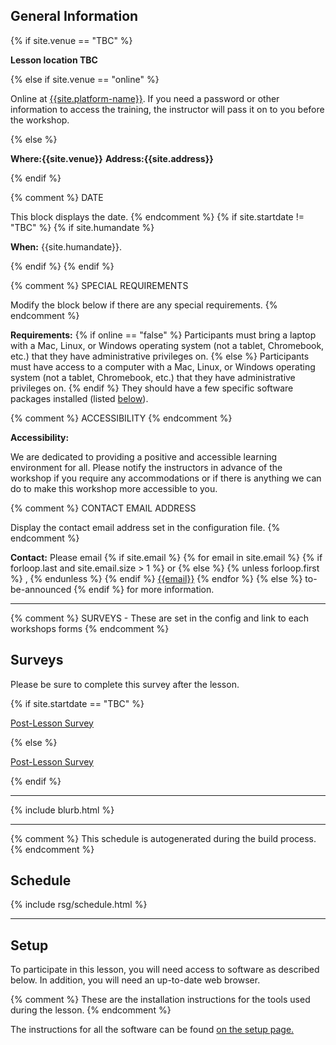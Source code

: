 <h2 id="general">General Information</h2>
{% if site.venue == "TBC" %}
<p>
  <strong> Lesson location TBC </strong>
</p>
{% else if site.venue == "online" %}
<p id="where">
  Online at <a href="{{site.address}}">{{site.platform-name}}</a>.
  If you need a password or other information to access the training,
  the instructor will pass it on to you before the workshop.
</p>
{% else %}
<p id="where">
  <strong>Where:{{site.venue}}</strong>
  <strong>Address:{{site.address}}</strong>
</p>
{% endif %}


{% comment %}
DATE

This block displays the date.
{% endcomment %}
{% if site.startdate != "TBC" %}
  {% if site.humandate %}
  <p id="when">
    <strong>When:</strong>
    {{site.humandate}}.
  </p>
  {% endif %}
{% endif %}

{% comment %}
SPECIAL REQUIREMENTS

Modify the block below if there are any special requirements.
{% endcomment %}
<p id="requirements">
  <strong>Requirements:</strong>
  {% if online == "false" %}
    Participants must bring a laptop with a
    Mac, Linux, or Windows operating system (not a tablet, Chromebook, etc.) that they have administrative privileges on.
  {% else %}
    Participants must have access to a computer with a
    Mac, Linux, or Windows operating system (not a tablet, Chromebook, etc.) that they have administrative privileges on.
  {% endif %}
  They should have a few specific software packages installed (listed <a href="#setup">below</a>).
</p>

{% comment %}
ACCESSIBILITY
{% endcomment %}
<p id="accessibility">
  <strong>Accessibility:</strong>
<p>
  We are dedicated to providing a positive and accessible learning environment for all. Please
  notify the instructors in advance of the workshop if you require any accommodations or if there is
  anything we can do to make this workshop more accessible to you.
</p>

{% comment %}
CONTACT EMAIL ADDRESS

Display the contact email address set in the configuration file.
{% endcomment %}
<p id="contact">
  <strong>Contact:</strong>
  Please email
  {% if site.email %}
  {% for email in site.email %}
  {% if forloop.last and site.email.size > 1 %}
  or
  {% else %}
  {% unless forloop.first %}
  ,
  {% endunless %}
  {% endif %}
  <a href='mailto:{{email}}'>{{email}}</a>
  {% endfor %}
  {% else %}
  to-be-announced
  {% endif %}
  for more information.
</p>


<hr/>


{% comment %}
SURVEYS - These are set in the config and link to each workshops forms
{% endcomment %}
<h2 id="surveys">Surveys</h2>
<p>Please be sure to complete this survey after the lesson.</p>
{% if site.startdate == "TBC" %}
<p><a href="https://docs.google.com/forms/d/e/1FAIpQLScX7g5AZ6sV7TzA4VPPrvBua55lD_rnif6GiPD2_TnuNBBlpg/viewform?usp=pp_url&entry.1679853141={{ site.form_title }}">Post-Lesson Survey</a></p>
{% else %}
<p><a href="https://docs.google.com/forms/d/e/1FAIpQLScX7g5AZ6sV7TzA4VPPrvBua55lD_rnif6GiPD2_TnuNBBlpg/viewform?usp=pp_url&entry.1679853141={{ site.form_title }}&entry.1100485531={{ site.startdate }}">Post-Lesson Survey</a></p>
{% endif %}
<hr/>

{% include blurb.html %}

<hr/>

{% comment %}
This schedule is autogenerated during the build process.
{% endcomment %}


<h2 id="schedule">Schedule</h2>
{% include rsg/schedule.html %}
<hr/>


<h2 id="setup">Setup</h2>

<p>
  To participate in this lesson,
  you will need access to software as described below.
  In addition, you will need an up-to-date web browser.
</p>

{% comment %}
These are the installation instructions for the tools used
during the lesson.
{% endcomment %}
<p>
The instructions for all the software can be found <a href = "./setup"> on the setup page.</a>
</p>
